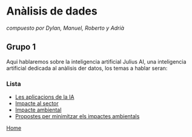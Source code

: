 # Anàlisis de dades
_compuesto por Dylan, Manuel, Roberto y Adrià_
## Grupo 1
Aqui hablaremos sobre la inteligencia artificial Julius AI, una inteligencia artificial dedicada al anàlisis der datos, los temas a hablar seran:
### Lista

- [Les aplicacions de la IA](Las_aplicaciones_de_la_IA4.md)
- [Impacte al sector](inpacto_en_el_sector4.md)
- [Impacte ambiental](Impacto_ambiental4.md)
- [Propostes per minimitzar els impactes ambientals](Propostes_per_minimitzar_els_impactes_ambientals4.md)



[Home](index.md)
